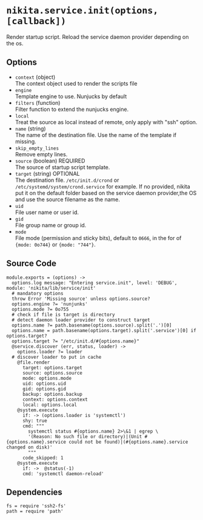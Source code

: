 
# `nikita.service.init(options, [callback])`

Render startup script.
Reload the service daemon provider depending on the os.

## Options

* `context` (object)   
  The context object used to render the scripts file
* `engine`   
  Template engine to use. Nunjucks by default   
* `filters` (function)   
  Filter function to extend the nunjucks engine.   
* `local`   
  Treat the source as local instead of remote, only apply with "ssh"
  option.   
* `name` (string)   
  The name of the destination file. Use the name of the template if missing.
* `skip_empty_lines`   
  Remove empty lines.   
* `source` (boolean) REQUIRED   
  The source of startup script template.   
* `target` (string) OPTIONAL   
  The destination file. `/etc/init.d/crond` or `/etc/systemd/system/crond.service` for example.
  If no provided, nikita put it on the default folder based on the service daemon
  provider,the OS and use the source filename as the name.
* `uid`   
  File user name or user id.   
* `gid`   
  File group name or group id.   
* `mode`   
  File mode (permission and sticky bits), default to `0666`, in the for of
  `{mode: 0o744}` or `{mode: "744"}`.   

## Source Code
    
    module.exports = (options) ->
      options.log message: "Entering service.init", level: 'DEBUG', module: 'nikita/lib/service/init'
      # mandatory options
      throw Error 'Missing source' unless options.source?
      options.engine ?= 'nunjunks'
      options.mode ?= 0o755
      # check if file is target is directory
      # detect daemon loader provider to construct target
      options.name ?= path.basename(options.source).split('.')[0]
      options.name = path.basename(options.target).split('.service')[0] if options.target?
      options.target ?= "/etc/init.d/#{options.name}"
      @service.discover (err, status, loader) -> 
        options.loader ?= loader
      # discover loader to put in cache
        @file.render 
          target: options.target
          source: options.source
          mode: options.mode
          uid: options.uid
          gid: options.gid
          backup: options.backup
          context: options.context
          local: options.local
        @system.execute
          if: -> (options.loader is 'systemctl')
          shy: true
          cmd: """
            systemctl status #{options.name} 2>\&1 | egrep \
            '(Reason: No such file or directory)|(Unit #{options.name}.service could not be found)|(#{options.name}.service changed on disk)'
            """
          code_skipped: 1
        @system.execute
          if: ->  @status(-1)
          cmd: 'systemctl daemon-reload'

## Dependencies
    
    fs = require 'ssh2-fs'
    path = require 'path'

[sysvinit vs systemd]:(https://www.digitalocean.com/community/tutorials/how-to-configure-a-linux-service-to-start-automatically-after-a-crash-or-reboot-part-2-reference)
